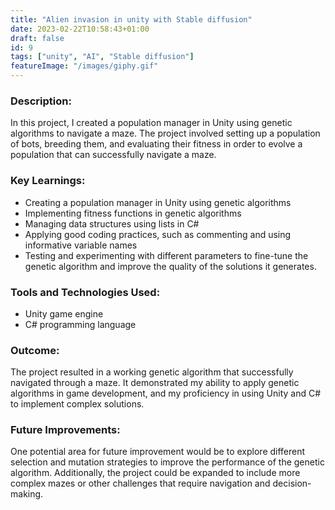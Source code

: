 ```yaml
---
title: "Alien invasion in unity with Stable diffusion"
date: 2023-02-22T10:58:43+01:00
draft: false
id: 9
tags: ["unity", "AI", "Stable diffusion"]
featureImage: "/images/giphy.gif"
---
```


### **Description:** 

In this project, I created a population manager in Unity using genetic algorithms to navigate a maze. The project involved setting up a population of bots, breeding them, and evaluating their fitness in order to evolve a population that can successfully navigate a maze.

### **Key Learnings:**

-   Creating a population manager in Unity using genetic algorithms
-   Implementing fitness functions in genetic algorithms
-   Managing data structures using lists in C#
-   Applying good coding practices, such as commenting and using informative variable names
-   Testing and experimenting with different parameters to fine-tune the genetic algorithm and improve the quality of the solutions it generates.
<!-- 
```html
    <html>
        <head>
        <title>Test</title>
        </head>
``` -->
       
### **Tools and Technologies Used:**

-   Unity game engine
-   C# programming language

### **Outcome:**

The project resulted in a working genetic algorithm that successfully navigated through a maze. It demonstrated my ability to apply genetic algorithms in game development, and my proficiency in using Unity and C# to implement complex solutions.

### **Future Improvements:**

One potential area for future improvement would be to explore different selection and mutation strategies to improve the performance of the genetic algorithm. Additionally, the project could be expanded to include more complex mazes or other challenges that require navigation and decision-making.